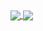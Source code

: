 <a href="https://github.com/inditapryatamap/github-readme-stats">
  <img align="center" src="https://github-readme-stats.vercel.app/api/pin/?username=inditapryatamap&repo=github-readme-stats" />
</a>
<a href="https://github.com/inditapryatamap/convoychat">
  <img align="center" src="https://github-readme-stats.vercel.app/api/pin/?username=inditapryatamap&repo=convoychat" />
</a>
